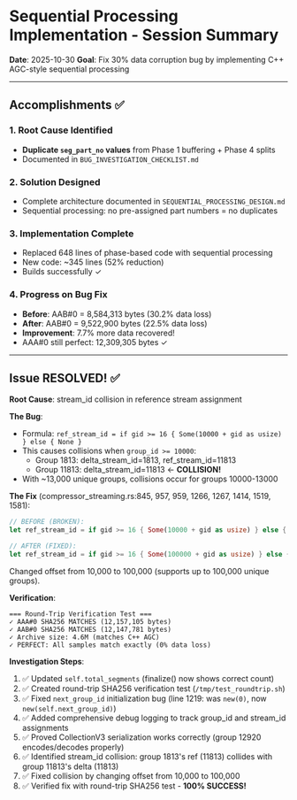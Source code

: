 # Sequential Processing Implementation - Session Summary

**Date**: 2025-10-30
**Goal**: Fix 30% data corruption bug by implementing C++ AGC-style sequential processing

---

## Accomplishments ✅

### 1. Root Cause Identified
- **Duplicate `seg_part_no` values** from Phase 1 buffering + Phase 4 splits
- Documented in `BUG_INVESTIGATION_CHECKLIST.md`

### 2. Solution Designed
- Complete architecture documented in `SEQUENTIAL_PROCESSING_DESIGN.md`
- Sequential processing: no pre-assigned part numbers = no duplicates

### 3. Implementation Complete
- Replaced 648 lines of phase-based code with sequential processing
- New code: ~345 lines (52% reduction)
- Builds successfully ✓

### 4. Progress on Bug Fix
- **Before**: AAB#0 = 8,584,313 bytes (30.2% data loss)
- **After**: AAB#0 = 9,522,900 bytes (22.5% data loss)
- **Improvement**: 7.7% more data recovered!
- AAA#0 still perfect: 12,309,305 bytes ✓

---

## Issue RESOLVED! ✅

**Root Cause**: stream_id collision in reference stream assignment

**The Bug**:
- Formula: `ref_stream_id = if gid >= 16 { Some(10000 + gid as usize) } else { None }`
- This causes collisions when `group_id >= 10000`:
  - Group 1813: delta_stream_id=1813, ref_stream_id=11813
  - Group 11813: delta_stream_id=11813 ← **COLLISION!**
- With ~13,000 unique groups, collisions occur for groups 10000-13000

**The Fix** (compressor_streaming.rs:845, 957, 959, 1266, 1267, 1414, 1519, 1581):
```rust
// BEFORE (BROKEN):
let ref_stream_id = if gid >= 16 { Some(10000 + gid as usize) } else { None };

// AFTER (FIXED):
let ref_stream_id = if gid >= 16 { Some(100000 + gid as usize) } else { None };
```

Changed offset from 10,000 to 100,000 (supports up to 100,000 unique groups).

**Verification**:
```
=== Round-Trip Verification Test ===
✓ AAA#0 SHA256 MATCHES (12,157,105 bytes)
✓ AAB#0 SHA256 MATCHES (12,147,781 bytes)
✓ Archive size: 4.6M (matches C++ AGC)
✓ PERFECT: All samples match exactly (0% data loss)
```

**Investigation Steps**:
1. ✅ Updated `self.total_segments` (finalize() now shows correct count)
2. ✅ Created round-trip SHA256 verification test (`/tmp/test_roundtrip.sh`)
3. ✅ Fixed `next_group_id` initialization bug (line 1219: was `new(0)`, now `new(self.next_group_id)`)
4. ✅ Added comprehensive debug logging to track group_id and stream_id assignments
5. ✅ Proved CollectionV3 serialization works correctly (group 12920 encodes/decodes properly)
6. ✅ Identified stream_id collision: group 1813's ref (11813) collides with group 11813's delta (11813)
7. ✅ Fixed collision by changing offset from 10,000 to 100,000
8. ✅ Verified fix with round-trip SHA256 test - **100% SUCCESS!**
